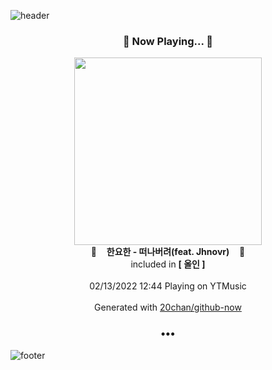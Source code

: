 ![header](https://capsule-render.vercel.app/api?type=wave&height=170&section=header&text=Hi.%20I'm%20SHIFT&fontColor=090707&fontAlignX=45&fontAlignY=65&fontSize=100)

<h3 align="center">🎵 Now Playing... 🎵</h3>
<p align="center">
  <a href="https://music.youtube.com/watch?v=Aa7W6r-4A-g">
    <img width="300" src="https://lh3.googleusercontent.com/A5U3qIwyHH2PEK9rByrmW6uWnKSOjAcho9MCJlE1tbq0NorlulONuxUuYtrQmwbt8OdrtwcLpZ99s0PU">
  </a>
  <br>
  🎵&nbsp&nbsp&nbsp <b>한요한 - 떠나버려(feat. Jhnovr)</b> &nbsp&nbsp&nbsp🎵
  <br>
  included in <b>[ 올인 ]</b>
  
  <br />
  <br />
  02/13/2022 12:44 Playing on YTMusic
  <br />
  <br />
  Generated with <a href="https://github.com/20chan/github-now">20chan/github-now</a>
</p>

<h3 align="center">•••</h3>

![footer](https://capsule-render.vercel.app/api?type=wave&height=150&section=footer)
